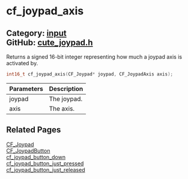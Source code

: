 [//]: # (This file is automatically generated by Cute Framework's docs parser.)
[//]: # (Do not edit this file by hand!)
[//]: # (See: https://github.com/RandyGaul/cute_framework/blob/master/samples/docs_parser.cpp)
[](../header.md ':include')

# cf_joypad_axis

Category: [input](/api_reference?id=input)  
GitHub: [cute_joypad.h](https://github.com/RandyGaul/cute_framework/blob/master/include/cute_joypad.h)  
---

Returns a signed 16-bit integer representing how much a joypad axis is activated by.

```cpp
int16_t cf_joypad_axis(CF_Joypad* joypad, CF_JoypadAxis axis);
```

Parameters | Description
--- | ---
joypad | The joypad.
axis | The axis.

## Related Pages

[CF_Joypad](/input/cf_joypad.md)  
[CF_JoypadButton](/input/cf_joypadbutton.md)  
[cf_joypad_button_down](/input/cf_joypad_button_down.md)  
[cf_joypad_button_just_pressed](/input/cf_joypad_button_just_pressed.md)  
[cf_joypad_button_just_released](/input/cf_joypad_button_just_released.md)  

